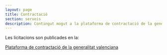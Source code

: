 ```yaml
---
layout: page
title: Contractació
section: serveis
description: Contingut mogut a la plataforma de contractació de la generalitat valenciana.
---
```

<div class="center" markdown="1">
Les licitacions son publicades en la:

[Plataforma de contractació de la generalitat valenciana](https://www.contratacion.gva.es)
</div>